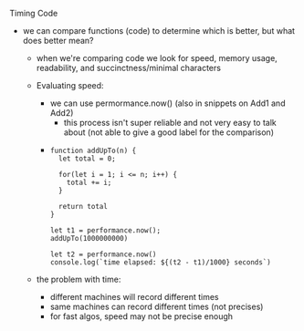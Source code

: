 Timing Code
- we can compare functions (code) to determine which is better, but what does better mean?
  - when we're comparing code we look for speed, memory usage, readability, and succinctness/minimal characters

  - Evaluating speed:
    - we can use permormance.now() (also in snippets on Add1 and Add2)
      - this process isn't super reliable and not very easy to talk about (not able to give a good label for the comparison)
    - ``` 
      function addUpTo(n) {
        let total = 0;

        for(let i = 1; i <= n; i++) {
          total += i;
        }

        return total
      }

      let t1 = performance.now();
      addUpTo(1000000000)

      let t2 = performance.now()
      console.log(`time elapsed: ${(t2 - t1)/1000} seconds`)
      ```
  - the problem with time:
      - different machines will record different times
      - same machines can record different times (not precises)
      - for fast algos, speed may not be precise enough